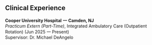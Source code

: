 **Clinical Experience**
---
**Cooper University Hospital** **一** **Camden, NJ**<br />
_Practicum Extern (Part-Time)_, Integrated Ambulatory Care (Outpatient Rotation) (Jun 2025 一 Present)<br />
Supervisor: Dr. Michael DeAngelo<br />
